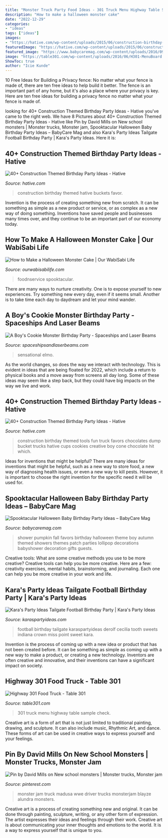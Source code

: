 ```yaml
---
title: "Monster Truck Party Food Ideas - 301 Truck Menu Highway Table Sample Check"
description: "How to make a halloween monster cake"
date: "2022-12-29"
categories:
- "ideas"
tags: ["ideas"]
images:
- "https://hative.com/wp-content/uploads/2015/06/construction-birthday-party/33-construction-themed-birthday-party.jpg"
featuredImage: "https://hative.com/wp-content/uploads/2015/06/construction-birthday-party/33-construction-themed-birthday-party.jpg"
featured_image: "https://www.babycaremag.com/wp-content/uploads/2016/09/35f169f4e4fb11a070a2831bca53336d.jpg"
image: "https://table301.com/wp-content/uploads/2016/06/H301-MenuBoard.jpg"
ShowToc: true
author: "Icie Kunde"
---
```



10 Free Ideas for Building a Privacy fence: No matter what your fence is made of, there are ten free ideas to help build it better.
The fence is an important part of any home, but it's also a place where your privacy is key. Here are ten free ideas for building a privacy fence no matter what your fence is made of.

	

		
looking for 40+ Construction Themed Birthday Party Ideas - Hative you've came to the right web. We have 8 Pictures about 40+ Construction Themed Birthday Party Ideas - Hative like Pin by David Mills on New school monsters | Monster trucks, Monster jam, Spooktacular Halloween Baby Birthday Party Ideas – BabyCare Mag and also Kara&#039;s Party Ideas Tailgate Football Birthday Party | Kara&#039;s Party Ideas. Here it is:
		
    
## 40+ Construction Themed Birthday Party Ideas - Hative

<img loading=lazy src="https://hative.com/wp-content/uploads/2015/06/construction-birthday-party/33-construction-themed-birthday-party.jpg" onerror="this.onerror=null;this.src='https://tse4.mm.bing.net/th?id=OIP.4YSmrE9tgVoAuVL9-0SeMgHaLH&amp;pid=15.1';" alt="40+ Construction Themed Birthday Party Ideas - Hative">

_Source: hative.com_

>construction birthday themed hative buckets favor. 

	

Invention is the process of creating something new from scratch. It can be something as simple as a new product or service, or as complex as a new way of doing something. Inventions have saved people and businesses many times over, and they continue to be an important part of our economy today.

    
## How To Make A Halloween Monster Cake | Our WabiSabi Life

<img loading=lazy src="https://ourwabisabilife.com/wp-content/uploads/2019/10/Halloween-Monster-Cake-4-scaled.jpg" onerror="this.onerror=null;this.src='https://tse4.mm.bing.net/th?id=OIP.EgOdxuEhXs5TD1EcProuqgHaLG&amp;pid=15.1';" alt="How to Make a Halloween Monster Cake | Our WabiSabi Life">

_Source: ourwabisabilife.com_

>foodnservice spooktacular. 

	

There are many ways to nurture creativity. One is to expose yourself to new experiences. Try something new every day, even if it seems small. Another is to take time each day to daydream and let your mind wander.

    
## A Boy&#039;s Cookie Monster Birthday Party - Spaceships And Laser Beams

<img loading=lazy src="https://spaceshipsandlaserbeams.com/wp-content/uploads/2015/09/boys-sesame-street-cookie-monster-birthday-party-ideas.jpg" onerror="this.onerror=null;this.src='https://tse3.mm.bing.net/th?id=OIP.KCv3rwKiUZ_Lbus1qkEvXAHaLH&amp;pid=15.1';" alt="A Boy&#039;s Cookie Monster Birthday Party - Spaceships and Laser Beams">

_Source: spaceshipsandlaserbeams.com_

>sensational elmo. 

	

As the world changes, so does the way we interact with technology. This is evident in ideas that are being floated for 2022, which include a return to physical books and a move away from screens all day long. Some of these ideas may seem like a step back, but they could have big impacts on the way we live and work.

    
## 40+ Construction Themed Birthday Party Ideas - Hative

<img loading=lazy src="https://hative.com/wp-content/uploads/2015/06/construction-birthday-party/37-construction-themed-birthday-party.jpg" onerror="this.onerror=null;this.src='https://tse3.mm.bing.net/th?id=OIP.UgfeAcTSFX2iv97Xi2fV_QHaKX&amp;pid=15.1';" alt="40+ Construction Themed Birthday Party Ideas - Hative">

_Source: hative.com_

>construction birthday themed tools fun truck favors chocolates dump bucket trucks hative cups cookies creative boy cone chocolate hit which. 

	

Ideas for inventions that might be helpful?
There are many ideas for inventions that might be helpful, such as a new way to store food, a new way of diagnosing health issues, or even a new way to kill pests. However, it is important to choose the right invention for the specific need it will be used for.

    
## Spooktacular Halloween Baby Birthday Party Ideas – BabyCare Mag

<img loading=lazy src="https://www.babycaremag.com/wp-content/uploads/2016/09/35f169f4e4fb11a070a2831bca53336d.jpg" onerror="this.onerror=null;this.src='https://tse3.mm.bing.net/th?id=OIP.Ee0PM7b-y5rgHRl6bONDbQHaKX&amp;pid=15.1';" alt="Spooktacular Halloween Baby Birthday Party Ideas – BabyCare Mag">

_Source: babycaremag.com_

>shower pumpkin fall favors birthday halloween theme boy autumn themed showers themes patch parties lollipop decorations babyshower decoration gifts guests. 

	

Creative tools: What are some creative methods you use to be more creative?
Creative tools can help you be more creative. Here are a few: creativity exercises, mental habits, brainstorming, and journaling. Each one can help you be more creative in your work and life.

    
## Kara&#039;s Party Ideas Tailgate Football Birthday Party | Kara&#039;s Party Ideas

<img loading=lazy src="https://karaspartyideas.com/wp-content/uploads/2016/07/Tailgate-Football-Birthday-Party-via-Karas-Party-Ideas-KarasPartyIdeas.com2_.jpeg" onerror="this.onerror=null;this.src='https://tse3.mm.bing.net/th?id=OIP.u8QIwm_ng28v347vsZfNlAHaLH&amp;pid=15.1';" alt="Kara&#039;s Party Ideas Tailgate Football Birthday Party | Kara&#039;s Party Ideas">

_Source: karaspartyideas.com_

>football birthday tailgate karaspartyideas derolf cecilia tooth sweets indiana crown miss point sweet kara. 

	

Invention is the process of coming up with a new idea or product that has not been created before. It can be something as simple as coming up with a new way to make a product, or creating a new technology. Inventors are often creative and innovative, and their inventions can have a significant impact on society.

    
## Highway 301 Food Truck - Table 301

<img loading=lazy src="https://table301.com/wp-content/uploads/2016/06/H301-MenuBoard.jpg" onerror="this.onerror=null;this.src='https://tse4.mm.bing.net/th?id=OIP.v9xhO82057owL0xlZg07ngHaNL&amp;pid=15.1';" alt="Highway 301 Food Truck - Table 301">

_Source: table301.com_

>301 truck menu highway table sample check. 

	

Creative art is a form of art that is not just limited to traditional painting, drawing, and sculpture. It can also include music, Rhythmic Art, and dance. These forms of art can be used in creative ways to express yourself and your feelings.

    
## Pin By David Mills On New School Monsters | Monster Trucks, Monster Jam

<img loading=lazy src="https://i.pinimg.com/736x/b8/b0/3a/b8b03a91a81fb4340dbda70689477938--monsters-monster-truck.jpg" onerror="this.onerror=null;this.src='https://tse2.mm.bing.net/th?id=OIP.8vDaxEnwaEikwTeDN6NfMwHaET&amp;pid=15.1';" alt="Pin by David Mills on New school monsters | Monster trucks, Monster jam">

_Source: pinterest.com_

>monster jam truck madusa wwe driver trucks monsterjam blayze alundra monsters. 

	

Creative art is a process of creating something new and original. It can be done through painting, sculpture, writing, or any other form of expression. The artist expresses their ideas and feelings through their work. Creative art is about communicating your inner thoughts and emotions to the world. It is a way to express yourself that is unique to you.


